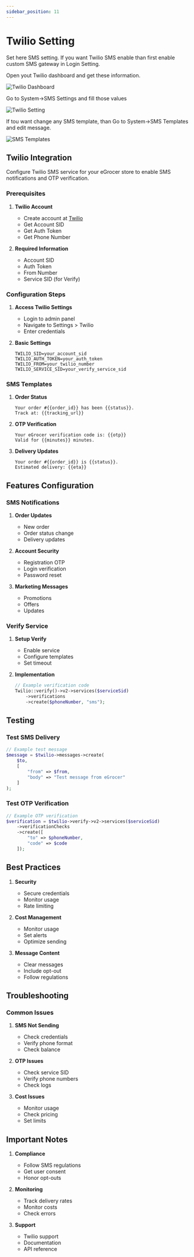 ```yaml
---
sidebar_position: 11
---
```


# Twilio Setting

Set here SMS setting. If you want Twilio SMS enable than first enable custom SMS gateway in Login Setting.

Open yout Twilio dashboard and get these information.

![Twilio Dashboard](/img/admin-panel/twilio_dashboard.png)

Go to System->SMS Settings and fill those values

![Twilio Setting](/img/admin-panel/twilio_setting.png)

If tou want change any SMS template, than Go to System->SMS Templates and edit message.

![SMS Templates](/img/admin-panel/sms_templates.png)

## Twilio Integration

Configure Twilio SMS service for your eGrocer store to enable SMS notifications and OTP verification.

### Prerequisites

1. **Twilio Account**

   - Create account at [Twilio](https://www.twilio.com)
   - Get Account SID
   - Get Auth Token
   - Get Phone Number

2. **Required Information**
   - Account SID
   - Auth Token
   - From Number
   - Service SID (for Verify)

### Configuration Steps

1. **Access Twilio Settings**

   - Login to admin panel
   - Navigate to Settings > Twilio
   - Enter credentials

2. **Basic Settings**
   ```env
   TWILIO_SID=your_account_sid
   TWILIO_AUTH_TOKEN=your_auth_token
   TWILIO_FROM=your_twilio_number
   TWILIO_SERVICE_SID=your_verify_service_sid
   ```

### SMS Templates

1. **Order Status**

   ```
   Your order #{{order_id}} has been {{status}}.
   Track at: {{tracking_url}}
   ```

2. **OTP Verification**

   ```
   Your eGrocer verification code is: {{otp}}
   Valid for {{minutes}} minutes.
   ```

3. **Delivery Updates**
   ```
   Your order #{{order_id}} is {{status}}.
   Estimated delivery: {{eta}}
   ```

## Features Configuration

### SMS Notifications

1. **Order Updates**

   - New order
   - Order status change
   - Delivery updates

2. **Account Security**

   - Registration OTP
   - Login verification
   - Password reset

3. **Marketing Messages**
   - Promotions
   - Offers
   - Updates

### Verify Service

1. **Setup Verify**

   - Enable service
   - Configure templates
   - Set timeout

2. **Implementation**
   ```php
   // Example verification code
   Twilio::verify()->v2->services($serviceSid)
       ->verifications
       ->create($phoneNumber, "sms");
   ```

## Testing

### Test SMS Delivery

```php
// Example test message
$message = $twilio->messages->create(
    $to,
    [
        "from" => $from,
        "body" => "Test message from eGrocer"
    ]
);
```

### Test OTP Verification

```php
// Example OTP verification
$verification = $twilio->verify->v2->services($serviceSid)
    ->verificationChecks
    ->create([
        "to" => $phoneNumber,
        "code" => $code
    ]);
```

## Best Practices

1. **Security**

   - Secure credentials
   - Monitor usage
   - Rate limiting

2. **Cost Management**

   - Monitor usage
   - Set alerts
   - Optimize sending

3. **Message Content**
   - Clear messages
   - Include opt-out
   - Follow regulations

## Troubleshooting

### Common Issues

1. **SMS Not Sending**

   - Check credentials
   - Verify phone format
   - Check balance

2. **OTP Issues**

   - Check service SID
   - Verify phone numbers
   - Check logs

3. **Cost Issues**
   - Monitor usage
   - Check pricing
   - Set limits

## Important Notes

1. **Compliance**

   - Follow SMS regulations
   - Get user consent
   - Honor opt-outs

2. **Monitoring**

   - Track delivery rates
   - Monitor costs
   - Check errors

3. **Support**
   - Twilio support
   - Documentation
   - API reference
